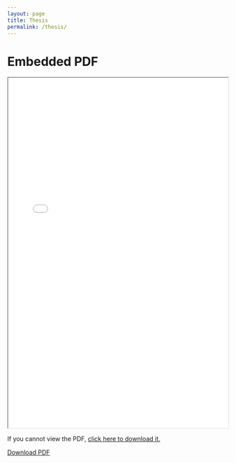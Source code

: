```yaml
---
layout: page
title: Thesis
permalink: /thesis/
---
```


# Embedded PDF

<iframe src="files/thesis.pdf" style="width:100%; height:800px;"></iframe>

<p>If you cannot view the PDF, <a href="files/thesis.pdf" download>click here to download it.</a></p>

<div class="download-link">
  <a href="/files/thesis.pdf" download>Download PDF</a>
</div>
